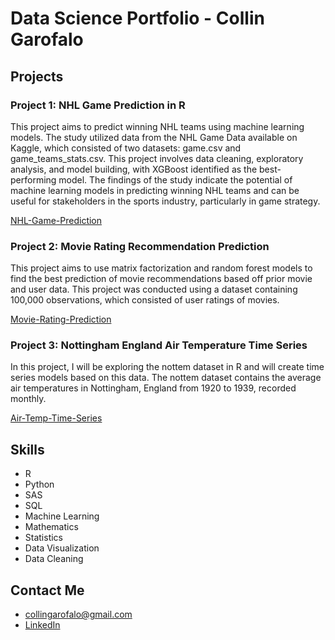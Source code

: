 # Data Science Portfolio - Collin Garofalo

## Projects

### Project 1: NHL Game Prediction in R
This project aims to predict winning NHL teams using machine learning models. The study utilized data from the NHL Game Data available on Kaggle, which consisted of two datasets: game.csv and game_teams_stats.csv. This project involves data cleaning, exploratory analysis, and model building, with XGBoost identified as the best-performing model. The findings of the study indicate the potential of machine learning models in predicting winning NHL teams and can be useful for stakeholders in the sports industry, particularly in game strategy.

[NHL-Game-Prediction](https://github.com/collinag/NHL-Game-Prediction-in-R)

### Project 2: Movie Rating Recommendation Prediction
This project aims to use matrix factorization
and random forest models to find the best prediction of movie
recommendations based off prior movie and user data. This project
was conducted using a dataset containing 100,000 observations,
which consisted of user ratings of movies. 

[Movie-Rating-Prediction](https://github.com/collinag/Movie-Rating-Recommendation-Prediction)

### Project 3: Nottingham England Air Temperature Time Series
In this project, I will be exploring the nottem dataset in R and will create time series models based on this data. The nottem dataset contains the average air temperatures in Nottingham, England from 1920 to 1939, recorded monthly.

[Air-Temp-Time-Series](https://github.com/collinag/Nottingham-Air-Temperature-Time-Series-Model)



## Skills

- R
- Python
- SAS
- SQL
- Machine Learning
- Mathematics
- Statistics
- Data Visualization
- Data Cleaning

## Contact Me

- collingarofalo@gmail.com
- [LinkedIn](https://www.linkedin.com/in/collingarofalo/)
